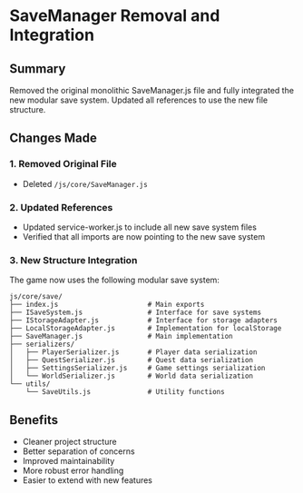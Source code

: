 # SaveManager Removal and Integration

## Summary
Removed the original monolithic SaveManager.js file and fully integrated the new modular save system. Updated all references to use the new file structure.

## Changes Made

### 1. Removed Original File
- Deleted `/js/core/SaveManager.js`

### 2. Updated References
- Updated service-worker.js to include all new save system files
- Verified that all imports are now pointing to the new save system

### 3. New Structure Integration
The game now uses the following modular save system:

```
js/core/save/
├── index.js                      # Main exports
├── ISaveSystem.js                # Interface for save systems
├── IStorageAdapter.js            # Interface for storage adapters
├── LocalStorageAdapter.js        # Implementation for localStorage
├── SaveManager.js                # Main implementation
├── serializers/
│   ├── PlayerSerializer.js       # Player data serialization
│   ├── QuestSerializer.js        # Quest data serialization
│   ├── SettingsSerializer.js     # Game settings serialization
│   └── WorldSerializer.js        # World data serialization
└── utils/
    └── SaveUtils.js              # Utility functions
```

## Benefits
- Cleaner project structure
- Better separation of concerns
- Improved maintainability
- More robust error handling
- Easier to extend with new features